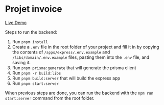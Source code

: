 # Projet invoice

[Live Demo](https://invoice.alexis-comte.com)

Steps to run the backend:

1. Run `pnpm install`
2. Create a `.env` file in the root folder of your project and fill it in by copying the contents of `/apps/express/.env.example` and `/libs/domain/.env.example` files, pasting them into the `.env` file, and saving it.
3. Run `pnpm prisma:generate` that will generate the prisma client
4. Run `pnpm -r build:libs`
5. Run `pnpm build:server` that will build the express app
6. Run `pnpm start:server`

When previous steps are done, you can run the backend with the `npm run start:server` command from the root folder.
